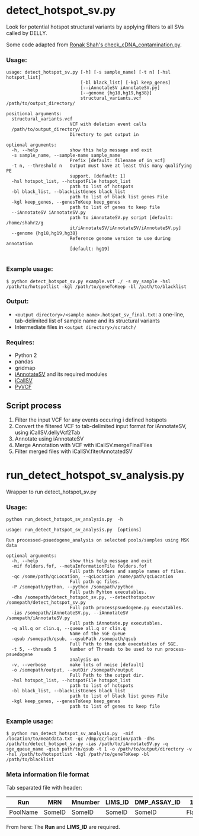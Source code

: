 # detect_hotspot_sv.py

Look for potential hotspot structural variants by applying filters to all SVs called by DELLY.

Some code adapted from [Ronak Shah's check_cDNA_contamination.py](https://github.com/rhshah/Miscellaneous/blob/master/check_cDNA_contamination.py).


### Usage:
```
usage: detect_hotspot_sv.py [-h] [-s sample_name] [-t n] [-hsl hotspot_list]
                            [-bl black_list] [-kgl keep_genes]
                            [--iAnnotateSV iAnnotateSV.py]
                            [--genome {hg18,hg19,hg38}]
                            structural_variants.vcf /path/to/output_directory/

positional arguments:
  structural_variants.vcf
                        VCF with deletion event calls
  /path/to/output_directory/
                        Directory to put output in

optional arguments:
  -h, --help            show this help message and exit
  -s sample_name, --sample-name sample_name
                        Prefix [default: filename of in_vcf]
  -t n, --threshold n   Output must have at least this many qualifying PE
                        support. [default: 1]
  -hsl hotspot_list, --hotspotFile hotspot_list
                        path to list of hotspots
  -bl black_list, --blackListGenes black_list
                        path to list of black list genes File
  -kgl keep_genes, --genesToKeep keep_genes
                        path to list of genes to keep file
  --iAnnotateSV iAnnotateSV.py
                        path to iAnnotateSV.py script [default: /home/shahr2/g
                        it/iAnnotateSV/iAnnotateSV/iAnnotateSV.py]
  --genome {hg18,hg19,hg38}
                        Reference genome version to use during annotation
                        [default: hg19]
					
```


### Example usage:
```
$ python detect_hotspot_sv.py example.vcf ./ -s my_sample -hsl /path/to/hotspotlist -kgl /path/to/geneToKeep -bl /path/to/blacklist
```


### Output:
- `<output directory>/<sample name>.hotspot_sv_final.txt`: a one-line, tab-delimited list of sample name and its structural variants
- Intermediate files in `<output directory>/scratch/`


### Requires:
- Python 2
- pandas
- gridmap
- [iAnnotateSV](https://github.com/rhshah/iAnnotateSV) and its required modules
- [iCallSV](https://github.com/rhshah/iCallSV)
- [PyVCF](https://github.com/jamescasbon/PyVCF)

## Script process

1. Filter the input VCF for any events occuring i defined hotspots
2. Convert the filtered VCF to tab-delimited input format for iAnnotateSV, using iCallSV.dellyVcf2Tab
3. Annotate using iAnnotateSV
4. Merge Annotation with VCF with iCallSV.mergeFinalFiles
5. Filter merged files with iCallSV.fiterAnnotatedSV


# run_detect_hotspot_sv_analysis.py 

Wrapper to run detect_hotspot_sv.py 

### Usage:
```
python run_detect_hotspot_sv_analysis.py  -h

usage: run_detect_hotspot_sv_analysis.py  [options]

Run processed-psuedogene_analysis on selected pools/samples using MSK data

optional arguments:
  -h, --help            show this help message and exit
  -mif folders.fof, --metaInformationFile folders.fof
                        Full path folders and sample names of files.
  -qc /some/path/qcLocation, --qcLocation /some/path/qcLocation
                        Full path qc files.
  -P /somepath/python, --python /somepath/python
                        Full path Pyhton executables.
  -dhs /somepath/detect_hotspot_sv.py, --detecthotspotsv /somepath/detect_hotspot_sv.py
                        Full path processpsuedogene.py executables.
  -ias /somepath/iAnnotateSV.py, --iAnnotateSV /somepath/iAnnotateSV.py
                        Full path iAnnotate.py executables.
  -q all.q or clin.q, --queue all.q or clin.q
                        Name of the SGE queue
  -qsub /somepath/qsub, --qsubPath /somepath/qsub
                        Full Path to the qsub executables of SGE.
  -t 5, --threads 5     Number of Threads to be used to run process-psuedogene
                        analysis on
  -v, --verbose         make lots of noise [default]
  -o /somepath/output, --outDir /somepath/output
                        Full Path to the output dir.
  -hsl hotspot_list, --hotspotFile hotspot_list
                        path to list of hotspots
  -bl black_list, --blackListGenes black_list
                        path to list of black list genes File
  -kgl keep_genes, --genesToKeep keep_genes
                        path to list of genes to keep file
```

### Example usage:
```
$ python run_detect_hotspot_sv_analysis.py  -mif /location/to/meatdata.txt -qc /dmp/qc/location/path -dhs /path/to/detect_hotspot_sv.py -ias /path/to/iAnnotateSV.py -q sge_queue_name -qsub path/to/qsub -t 1 -o /path/to/output/directory -v -hsl /path/to/hotspotlist -kgl /path/to/geneToKeep -bl /path/to/blacklist
```

### Meta information file format

Tab separated file with header:

| Run  | MRN  | Mnumber  | LIMS_ID  | DMP_ASSAY_ID | 12245 |
|---|---|---|---|---|---|
|  PoolName | SomeID  | SomeID  |  SomeID |  SomeID | Flag(0,1)  |

From here:
The **Run** and **LIMS_ID** are required.